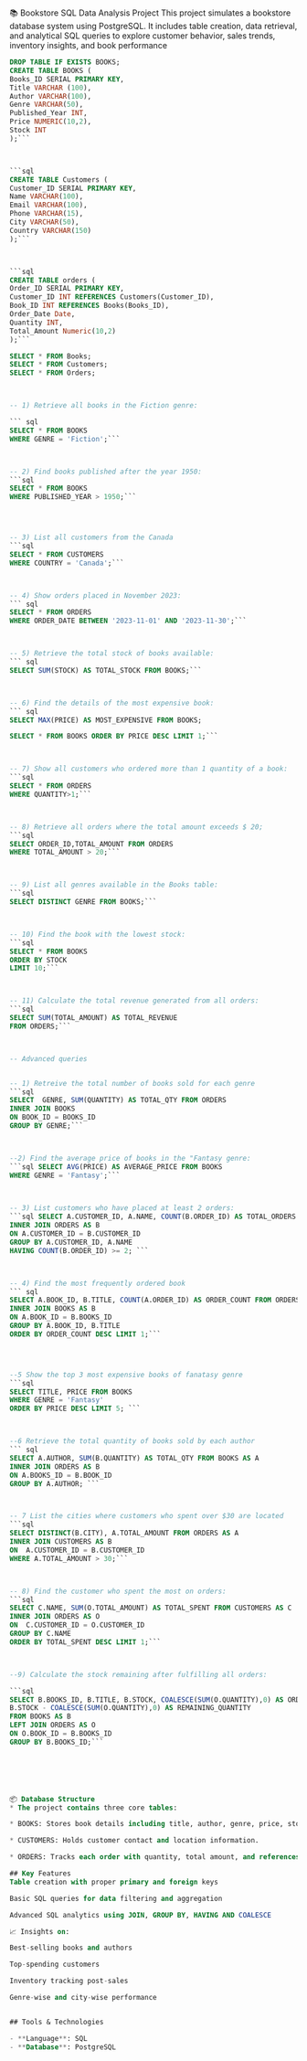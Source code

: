 📚 Bookstore SQL Data Analysis Project
This project simulates a bookstore database system using PostgreSQL. It includes table creation, data retrieval, and analytical SQL queries to explore customer behavior, sales trends, inventory insights, and book performance

``` sql
DROP TABLE IF EXISTS BOOKS;
CREATE TABLE BOOKS (
Books_ID SERIAL PRIMARY KEY,
Title VARCHAR (100),
Author VARCHAR(100),
Genre VARCHAR(50),
Published_Year INT,
Price NUMERIC(10,2),
Stock INT
);```



```sql
CREATE TABLE Customers (
Customer_ID SERIAL PRIMARY KEY,
Name VARCHAR(100),
Email VARCHAR(100),
Phone VARCHAR(15),
City VARCHAR(50),
Country VARCHAR(150)
);```



```sql
CREATE TABLE orders (
Order_ID SERIAL PRIMARY KEY,
Customer_ID INT REFERENCES Customers(Customer_ID),
Book_ID INT REFERENCES Books(Books_ID),
Order_Date Date,
Quantity INT,
Total_Amount Numeric(10,2)
);```

SELECT * FROM Books;
SELECT * FROM Customers;
SELECT * FROM Orders;



-- 1) Retrieve all books in the Fiction genre:

``` sql
SELECT * FROM BOOKS
WHERE GENRE = 'Fiction';```



-- 2) Find books published after the year 1950:
```sql
SELECT * FROM BOOKS
WHERE PUBLISHED_YEAR > 1950;```




-- 3) List all customers from the Canada
```sql
SELECT * FROM CUSTOMERS
WHERE COUNTRY = 'Canada';```



-- 4) Show orders placed in November 2023:
``` sql
SELECT * FROM ORDERS
WHERE ORDER_DATE BETWEEN '2023-11-01' AND '2023-11-30';```



-- 5) Retrieve the total stock of books available:
``` sql
SELECT SUM(STOCK) AS TOTAL_STOCK FROM BOOKS;```



-- 6) Find the details of the most expensive book:
``` sql
SELECT MAX(PRICE) AS MOST_EXPENSIVE FROM BOOKS;

SELECT * FROM BOOKS ORDER BY PRICE DESC LIMIT 1;```



-- 7) Show all customers who ordered more than 1 quantity of a book:
```sql
SELECT * FROM ORDERS
WHERE QUANTITY>1;```



-- 8) Retrieve all orders where the total amount exceeds $ 20;
```sql
SELECT ORDER_ID,TOTAL_AMOUNT FROM ORDERS
WHERE TOTAL_AMOUNT > 20;```



-- 9) List all genres available in the Books table:
```sql
SELECT DISTINCT GENRE FROM BOOKS;```



-- 10) Find the book with the lowest stock:
```sql
SELECT * FROM BOOKS
ORDER BY STOCK
LIMIT 10;```



-- 11) Calculate the total revenue generated from all orders:
```sql
SELECT SUM(TOTAL_AMOUNT) AS TOTAL_REVENUE 
FROM ORDERS;```



-- Advanced queries


-- 1) Retreive the total number of books sold for each genre
```sql
SELECT  GENRE, SUM(QUANTITY) AS TOTAL_QTY FROM ORDERS 
INNER JOIN BOOKS 
ON BOOK_ID = BOOKS_ID
GROUP BY GENRE;```



--2) Find the average price of books in the "Fantasy genre:
```sql SELECT AVG(PRICE) AS AVERAGE_PRICE FROM BOOKS
WHERE GENRE = 'Fantasy';```


 
-- 3) List customers who have placed at least 2 orders:
```sql SELECT A.CUSTOMER_ID, A.NAME, COUNT(B.ORDER_ID) AS TOTAL_ORDERS FROM CUSTOMERS AS A
INNER JOIN ORDERS AS B
ON A.CUSTOMER_ID = B.CUSTOMER_ID
GROUP BY A.CUSTOMER_ID, A.NAME
HAVING COUNT(B.ORDER_ID) >= 2; ```



-- 4) Find the most frequently ordered book
``` sql
SELECT A.BOOK_ID, B.TITLE, COUNT(A.ORDER_ID) AS ORDER_COUNT FROM ORDERS AS A
INNER JOIN BOOKS AS B
ON A.BOOK_ID = B.BOOKS_ID
GROUP BY A.BOOK_ID, B.TITLE
ORDER BY ORDER_COUNT DESC LIMIT 1;```




--5 Show the top 3 most expensive books of fanatasy genre
```sql
SELECT TITLE, PRICE FROM BOOKS
WHERE GENRE = 'Fantasy'
ORDER BY PRICE DESC LIMIT 5; ```



--6 Retrieve the total quantity of books sold by each author
``` sql
SELECT A.AUTHOR, SUM(B.QUANTITY) AS TOTAL_QTY FROM BOOKS AS A
INNER JOIN ORDERS AS B
ON A.BOOKS_ID = B.BOOK_ID
GROUP BY A.AUTHOR; ```



-- 7 List the cities where customers who spent over $30 are located
```sql
SELECT DISTINCT(B.CITY), A.TOTAL_AMOUNT FROM ORDERS AS A
INNER JOIN CUSTOMERS AS B
ON  A.CUSTOMER_ID = B.CUSTOMER_ID
WHERE A.TOTAL_AMOUNT > 30;```



-- 8) Find the customer who spent the most on orders:
```sql
SELECT C.NAME, SUM(O.TOTAL_AMOUNT) AS TOTAL_SPENT FROM CUSTOMERS AS C
INNER JOIN ORDERS AS O
ON  C.CUSTOMER_ID = O.CUSTOMER_ID
GROUP BY C.NAME
ORDER BY TOTAL_SPENT DESC LIMIT 1;```



--9) Calculate the stock remaining after fulfilling all orders:

```sql
SELECT B.BOOKS_ID, B.TITLE, B.STOCK, COALESCE(SUM(O.QUANTITY),0) AS ORDER_QUANTITY,
B.STOCK - COALESCE(SUM(O.QUANTITY),0) AS REMAINING_QUANTITY
FROM BOOKS AS B
LEFT JOIN ORDERS AS O
ON O.BOOK_ID = B.BOOKS_ID
GROUP BY B.BOOKS_ID;```
 





📦 Database Structure
* The project contains three core tables:

* BOOKS: Stores book details including title, author, genre, price, stock, and publication year.

* CUSTOMERS: Holds customer contact and location information.

* ORDERS: Tracks each order with quantity, total amount, and references to books and customers.

## Key Features
Table creation with proper primary and foreign keys

Basic SQL queries for data filtering and aggregation

Advanced SQL analytics using JOIN, GROUP BY, HAVING AND COALESCE

📈 Insights on:

Best-selling books and authors

Top-spending customers

Inventory tracking post-sales

Genre-wise and city-wise performance


## Tools & Technologies

- **Language**: SQL  
- **Database**: PostgreSQL



 

